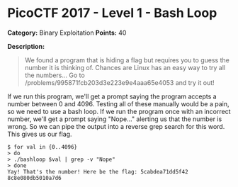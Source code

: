 # PicoCTF 2017 - Level 1 - Bash Loop

**Category:** Binary Exploitation **Points:** 40

**Description:**

> We found a program that is hiding a flag but requires you to guess the number it is 
> thinking of. Chances are Linux has an easy way to try all the numbers... 
> Go to /problems/995871fcb203d3e223e9e4aaa65e4053 and try it out!

If we run this program, we'll get a prompt saying the program accepts a number between
0 and 4096. Testing all of these manually would be a pain, so we need to use a bash loop.
If we run the program once with an incorrect number, we'll get a prompt saying "Nope..."
alerting us that the number is wrong. So we can pipe the output into a reverse grep search
for this word. This gives us our flag.

```
$ for val in {0..4096}                             
> do                                                     
> ./bashloop $val | grep -v "Nope"                       
> done                                                   
Yay! That's the number! Here be the flag: 5cabdea71dd5f42
8c8e080db5010a7d6 
```